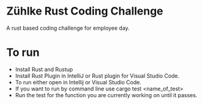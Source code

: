 # Zühlke Rust Coding Challenge
A rust based coding challenge for employee day. 

# To run
* Install Rust and Rustup
* Install Rust Plugin in IntelliJ or Rust plugin for Visual Studio Code.
* To run either open in Intellij or Visual Studio Code.
* If you want to run by command line use cargo test <name_of_test>
* Run the test for the function you are currently working on until it passes. 
